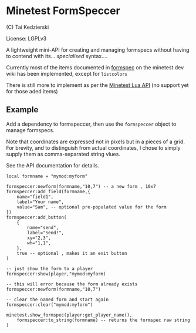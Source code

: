 # Minetest FormSpeccer

(C) Tai Kedzierski

License: LGPLv3

A lightweight mini-API for creating and managing formspecs without having to contend with its... _specialised_ syntax....

Currently most of the items documented in [formspec](http://dev.minetest.net/formspec) on the minetest dev wiki has been implemented, except for `listcolors`

There is still more to implement as per the [Minetest Lua API](https://github.com/minetest/minetest/blob/master/doc/lua_api.txt#L1653) (no support yet for those aded items)

## Example

Add a dependency to formspeccer, then use the `formspeccer` object to manage formspecs.

Note that coordinates are expressed not in pixels but in a pieces of a grid. For brevity, and to distinguish from actual coordinates, I chose to simply supply them as comma-separated string vlues.

See the API documentation for details.

	local formname = "mymod:myform"

	formspeccer:newform(formname,"10,7") -- a new form , 10x7
	formspeccer:add_field(formname,{
		name="field1",
		label="Your name",
		value="Sam", -- optional pre-populated value for the form
	})
	formspeccer:add_button(
		{
			name="send",
			label="Send!",
			xy="2,3",
			wh="1,1",
		},
		true -- optional , makes it an exit button
	)

	-- just show the form to a player
	formspeccer:show(player,"mymod:myform)

	-- this will error because the form already exists
	formspeccer:newform(formname,"10,7")

	-- clear the named form and start again
	formspeccer:clear("mymod:myform")

	minetest.show_formspec(player:get_player_name(),
		formspeccer:to_string(formname) -- returns the formspec raw string
	)
